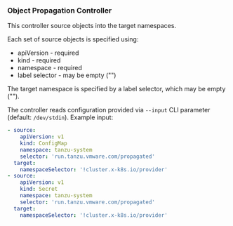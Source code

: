 ### Object Propagation Controller

This controller source objects into the target namespaces. 

Each set of source objects is specified using:
- apiVersion - required
- kind - required
- namespace - required
- label selector - may be empty ("")

The target namespace is specified by a label selector, which may be empty ("").   

The controller reads configuration provided via `--input` CLI parameter (default: `/dev/stdin`). 
Example input:

```yaml
- source:
    apiVersion: v1
    kind: ConfigMap
    namespace: tanzu-system
    selector: 'run.tanzu.vmware.com/propagated'
  target:
    namespaceSelector: '!cluster.x-k8s.io/provider'
- source:
    apiVersion: v1
    kind: Secret
    namespace: tanzu-system
    selector: 'run.tanzu.vmware.com/propagated'
  target:
    namespaceSelector: '!cluster.x-k8s.io/provider'
```
